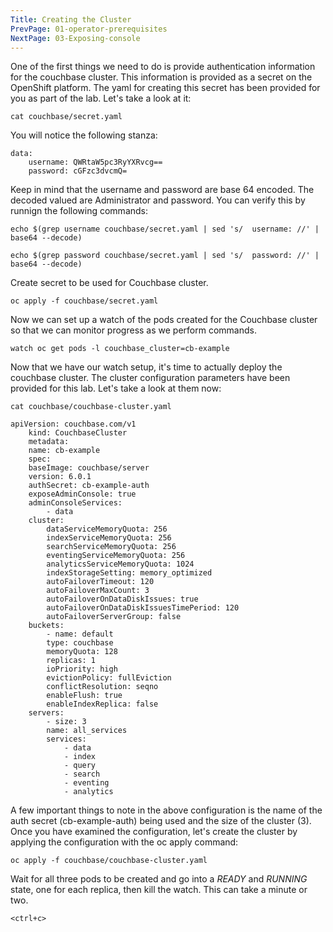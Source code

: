 ```yaml
---
Title: Creating the Cluster
PrevPage: 01-operator-prerequisites
NextPage: 03-Exposing-console
---
```


One of the first things we need to do is provide authentication information for the couchbase cluster.  This information is provided as a secret on the OpenShift platform. The yaml for creating this secret has been provided for you as part of the lab.  Let's take a look at it:

```execute-1
cat couchbase/secret.yaml
```

You will notice the following stanza:
    
    data:
        username: QWRtaW5pc3RyYXRvcg==
        password: cGFzc3dvcmQ=

Keep in mind that the username and password are base 64 encoded.  The decoded valued are Administrator and password.  You can verify this by runnign the following commands:

```execute-1
echo $(grep username couchbase/secret.yaml | sed 's/  username: //' | base64 --decode)
```

```execute-1
echo $(grep password couchbase/secret.yaml | sed 's/  password: //' | base64 --decode)
```


Create secret to be used for Couchbase cluster.

```execute-1
oc apply -f couchbase/secret.yaml
```

Now we can set up a watch of the pods created for the Couchbase cluster so that we can monitor progress as we perform commands.

```execute-2
watch oc get pods -l couchbase_cluster=cb-example
```

Now that we have our watch setup, it's time to actually deploy the couchbase cluster. The cluster configuration parameters have been provided for this lab.  Let's take a look at them now:

```execute-1
cat couchbase/couchbase-cluster.yaml
```

    apiVersion: couchbase.com/v1
        kind: CouchbaseCluster
        metadata:
        name: cb-example
        spec:
        baseImage: couchbase/server
        version: 6.0.1
        authSecret: cb-example-auth
        exposeAdminConsole: true
        adminConsoleServices:
            - data
        cluster:
            dataServiceMemoryQuota: 256
            indexServiceMemoryQuota: 256
            searchServiceMemoryQuota: 256
            eventingServiceMemoryQuota: 256
            analyticsServiceMemoryQuota: 1024
            indexStorageSetting: memory_optimized
            autoFailoverTimeout: 120
            autoFailoverMaxCount: 3
            autoFailoverOnDataDiskIssues: true
            autoFailoverOnDataDiskIssuesTimePeriod: 120
            autoFailoverServerGroup: false
        buckets:
            - name: default
            type: couchbase
            memoryQuota: 128
            replicas: 1
            ioPriority: high
            evictionPolicy: fullEviction
            conflictResolution: seqno
            enableFlush: true
            enableIndexReplica: false
        servers:
            - size: 3
            name: all_services
            services:
                - data
                - index
                - query
                - search
                - eventing
                - analytics

A few important things to note in the above configuration is the name of the auth secret (cb-example-auth) being used and the size of the cluster (3). Once you have examined the configuration, let's create the cluster by applying the configuration with the oc apply command:

```execute-1
oc apply -f couchbase/couchbase-cluster.yaml
```

Wait for all three pods to be created and go into a *READY* and *RUNNING* state, one for each replica, then kill the watch. This can take a minute or two.

```execute-2
<ctrl+c>
```
